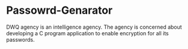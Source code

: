# Passowrd-Genarator
DWQ agency is an intelligence agency. The agency is concerned about developing a C program application to enable encryption for all its passwords.
